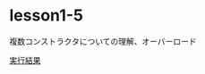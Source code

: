 # lesson1-5
複数コンストラクタについての理解、オーバーロード

[実行結果](https://paiza.io/projects/LxmNBgRXXvSGsDX12IAPeQ "実行結果")
